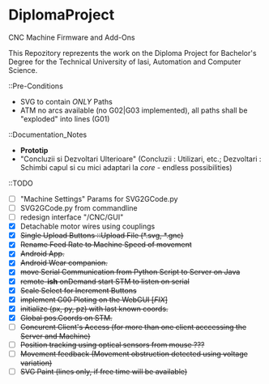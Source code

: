 # DiplomaProject
CNC Machine Firmware and Add-Ons

This Repozitory reprezents the work on the Diploma Project for Bachelor's Degree for the Technical University of Iasi, Automation and Computer Science.

::Pre-Conditions
 - SVG to contain *ONLY* Paths
 - ATM no arcs available (no G02|G03 implemented), all paths shall be "exploded" into lines (G01)

::Documentation_Notes
 - <b>Prototip</b>
 - "Concluzii si Dezvoltari Ulterioare" (Concluzii	: Utilizari, etc.; 
										 Dezvoltari	: Schimbi capul si cu mici adaptari la *core* - endless possibilities)

::TODO
 - [ ] "Machine Settings" Params for SVG2GCode.py
 - [ ] SVG2GCode.py from commandline
 - [ ] redesign interface "/CNC/GUI" 
 - [x] Detachable motor wires using couplings
 - [x] <strike>Single Upload Buttons ::Upload File (*.svg, *.gnc)</strike>
 - [x] <strike>Rename Feed Rate to Machine Speed of movement</strike>
 - [x] <strike>Android App.</strike>
 - [x] <strike>Android Wear companion.</strike>
 - [x] <strike>move Serial Communication from Python Script to Server on Java</strike>
 - [x] <strike>remote-<b>ish</b> onDemand start STM to listen on serial</strike>
 - [x] <strike>Scale Select for Increment Buttons</strike>
 - [x] <strike>implement G00 Ploting on the WebGUI [*FIX*]</strike>
 - [x] <strike>initialize (px, py, pz) with last known coords.</strike>
 - [x] <strike>Global pos.Coords on STM.</strike>
 - [ ] <strike>Concurent Client's Access (for more than one client acccessing the Server and Machine)</strike>
 - [ ] <strike>Position tracking using optical sensors from mouse ???</strike>
 - [ ] <strike>Movement feedback (Movement obstruction detected using voltage variation)</strike>
 - [ ] <strike>SVG Paint (lines only, if free time will be available)</strike>
